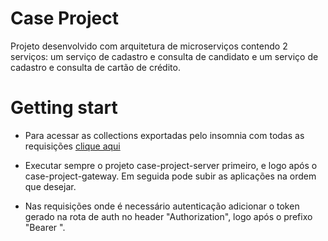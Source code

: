 # Case Project

Projeto desenvolvido com arquitetura de microserviços contendo 2 serviços: um serviço de cadastro e consulta de candidato e um serviço de cadastro e consulta de cartão de crédito.

# Getting start

* Para acessar as collections exportadas pelo insomnia com todas as requisições [clique aqui](https://drive.google.com/drive/folders/1IexgVv5oW6LsQJ3eJnIpEWooNqJ9j4Ny?usp=sharing)

* Executar sempre o projeto case-project-server primeiro, e logo após o case-project-gateway. Em seguida pode subir as aplicações na ordem que desejar.

* Nas requisições onde é necessário autenticação adicionar o token gerado na rota de auth no header "Authorization", logo após o prefixo "Bearer ".
